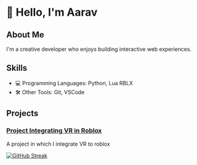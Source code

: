 # 👋 Hello, I'm Aarav

## About Me

I'm a creative developer who enjoys building interactive web experiences.

## Skills

- 💻 Programming Languages: Python, Lua RBLX
- 🛠️ Other Tools: Git, VSCode

## Projects

### [Project Integrating VR in Roblox](#)
A project in which I integrate VR to roblox


[![GitHub Streak](https://streak-stats.demolab.com/?user=Aaravss1)](https://git.io/streak-stats)
